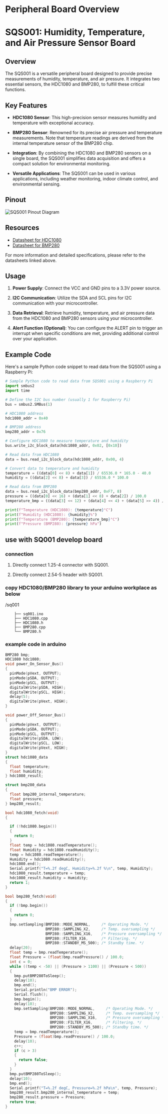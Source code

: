 # Peripheral Board Overview

# SQS001: Humidity, Temperature, and Air Pressure Sensor Board

## Overview

The SQS001 is a versatile peripheral board designed to provide precise measurements of humidity, temperature, and air pressure. It integrates two essential sensors, the HDC1080 and BMP280, to fulfill these critical functions.

## Key Features

- **HDC1080 Sensor**: This high-precision sensor measures humidity and temperature with exceptional accuracy.

- **BMP280 Sensor**: Renowned for its precise air pressure and temperature measurements. Note that temperature readings are derived from the internal temperature sensor of the BMP280 chip.

- **Integration**: By combining the HDC1080 and BMP280 sensors on a single board, the SQS001 simplifies data acquisition and offers a compact solution for environmental monitoring.

- **Versatile Applications**: The SQS001 can be used in various applications, including weather monitoring, indoor climate control, and environmental sensing.

## Pinout

![SQS001 Pinout Diagram](https://github.com/livinghuang/sq001/blob/main/SQS001/SQS001.png?raw=true)

## Resources

- [Datasheet for HDC1080](https://github.com/livinghuang/sq001/blob/main/SQS001/hdc1080.pdf)
- [Datasheet for BMP280](https://github.com/livinghuang/sq001/blob/main/SQS001/BST_BMP280_DS001-1509562.pdf)

For more information and detailed specifications, please refer to the datasheets linked above.

## Usage

1. **Power Supply**: Connect the VCC and GND pins to a 3.3V power source.

2. **I2C Communication**: Utilize the SDA and SCL pins for I2C communication with your microcontroller.

3. **Data Retrieval**: Retrieve humidity, temperature, and air pressure data from the HDC1080 and BMP280 sensors using your microcontroller.

4. **Alert Function (Optional)**: You can configure the ALERT pin to trigger an interrupt when specific conditions are met, providing additional control over your application.

## Example Code

Here's a sample Python code snippet to read data from the SQS001 using a Raspberry Pi:

```python
# Sample Python code to read data from SQS001 using a Raspberry Pi
import smbus2
import time

# Define the I2C bus number (usually 1 for Raspberry Pi)
bus = smbus2.SMBus(1)

# HDC1080 address
hdc1080_addr = 0x40

# BMP280 address
bmp280_addr = 0x76

# Configure HDC1080 to measure temperature and humidity
bus.write_i2c_block_data(hdc1080_addr, 0x02, [0x10])

# Read data from HDC1080
data = bus.read_i2c_block_data(hdc1080_addr, 0x00, 4)

# Convert data to temperature and humidity
temperature = ((data[0] << 8) + data[1]) / 65536.0 * 165.0 - 40.0
humidity = ((data[2] << 8) + data[3]) / 65536.0 * 100.0

# Read data from BMP280
data = bus.read_i2c_block_data(bmp280_addr, 0xF7, 8)
pressure = ((data[0] << 16) + (data[1] << 8) + data[2]) / 100.0
temperature_bmp = ((data[3] << 12) + (data[4] << 4) + (data[5] >> 4)) / 100.0

print(f"Temperature (HDC1080): {temperature}°C")
print(f"Humidity (HDC1080): {humidity}%")
print(f"Temperature (BMP280): {temperature_bmp}°C")
print(f"Pressure (BMP280): {pressure} hPa")
```

## use with SQ001 develop board

### connection

1. Directly connect 1.25-4 connector with SQ001.

2. Directly connect 2.54-5 header with SQ001.

### copy HDC1080/BMP280 library to your arduino workplace as below

/sq001

```
    ├── sq001.ino
    ├── HDC1080.cpp
    ├── HDC1080.h
    ├── BMP280.cpp
    └── BMP280.h
```

### example code in arduino

``` cpp
BMP280 bmp;
HDC1080 hdc1080;
void power_On_Sensor_Bus()
{
  pinMode(pVext, OUTPUT);
  pinMode(pSDA, OUTPUT);
  pinMode(pSCL, OUTPUT);
  digitalWrite(pSDA, HIGH);
  digitalWrite(pSCL, HIGH);
  delay(5);
  digitalWrite(pVext, HIGH);
}

void power_Off_Sensor_Bus()
{
  pinMode(pVext, OUTPUT);
  pinMode(pSDA, OUTPUT);
  pinMode(pSCL, OUTPUT);
  digitalWrite(pSDA, LOW);
  digitalWrite(pSCL, LOW);
  digitalWrite(pVext, HIGH);
}
struct hdc1080_data
{
  float temperature;
  float humidity;
} hdc1080_result;

struct bmp280_data
{
  float bmp280_internal_temperature;
  float pressure;
} bmp280_result;

bool hdc1080_fetch(void)
{

  if (!hdc1080.begin())
  {
    return 0;
  }
  float temp = hdc1080.readTemperature();
  float Humidity = hdc1080.readHumidity();
  temp = hdc1080.readTemperature();
  Humidity = hdc1080.readHumidity();
  hdc1080.end();
  Serial.printf("T=%.2f degC, Humidity=%.2f %\n", temp, Humidity);
  hdc1080_result.temperature = temp;
  hdc1080_result.humidity = Humidity;
  return 1;
}

bool bmp280_fetch(void)
{
  if (!bmp.begin())
  {
    return 0;
  }
  bmp.setSampling(BMP280::MODE_NORMAL,     /* Operating Mode. */
                  BMP280::SAMPLING_X2,     /* Temp. oversampling */
                  BMP280::SAMPLING_X16,    /* Pressure oversampling */
                  BMP280::FILTER_X16,      /* Filtering. */
                  BMP280::STANDBY_MS_500); /* Standby time. */
  delay(20);
  float temp = bmp.readTemperature();
  float Pressure = (float)bmp.readPressure() / 100.0;
  int c = 0;
  while ((temp < -50) || (Pressure > 1100) || (Pressure < 500))
  {
    bmp.putBMP280ToSleep();
    delay(10);
    bmp.end();
    Serial.println("BMP ERROR");
    Serial.flush();
    bmp.begin();
    delay(10);
    bmp.setSampling(BMP280::MODE_NORMAL,     /* Operating Mode. */
                    BMP280::SAMPLING_X2,     /* Temp. oversampling */
                    BMP280::SAMPLING_X16,    /* Pressure oversampling */
                    BMP280::FILTER_X16,      /* Filtering. */
                    BMP280::STANDBY_MS_500); /* Standby time. */
    temp = bmp.readTemperature();
    Pressure = (float)bmp.readPressure() / 100.0;
    delay(10);
    c++;
    if (c > 3)
    {
      return false;
    }
  }
  bmp.putBMP280ToSleep();
  delay(10);
  bmp.end();
  Serial.printf("T=%.2f degC, Pressure=%.2f hPa\n", temp, Pressure);
  bmp280_result.bmp280_internal_temperature = temp;
  bmp280_result.pressure = Pressure;
  return true;
}
```
